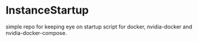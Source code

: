 # InstanceStartup
simple repo for keeping eye on startup script for docker, nvidia-docker and nvidia-docker-compose. 
